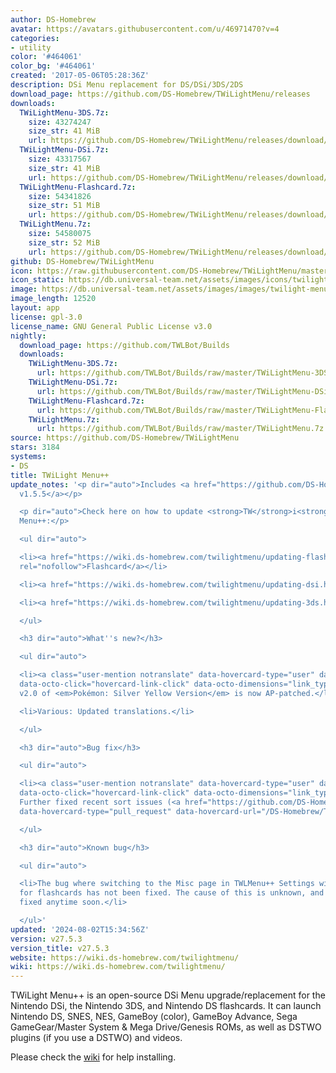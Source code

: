 ```yaml
---
author: DS-Homebrew
avatar: https://avatars.githubusercontent.com/u/46971470?v=4
categories:
- utility
color: '#464061'
color_bg: '#464061'
created: '2017-05-06T05:28:36Z'
description: DSi Menu replacement for DS/DSi/3DS/2DS
download_page: https://github.com/DS-Homebrew/TWiLightMenu/releases
downloads:
  TWiLightMenu-3DS.7z:
    size: 43274247
    size_str: 41 MiB
    url: https://github.com/DS-Homebrew/TWiLightMenu/releases/download/v27.5.3/TWiLightMenu-3DS.7z
  TWiLightMenu-DSi.7z:
    size: 43317567
    size_str: 41 MiB
    url: https://github.com/DS-Homebrew/TWiLightMenu/releases/download/v27.5.3/TWiLightMenu-DSi.7z
  TWiLightMenu-Flashcard.7z:
    size: 54341826
    size_str: 51 MiB
    url: https://github.com/DS-Homebrew/TWiLightMenu/releases/download/v27.5.3/TWiLightMenu-Flashcard.7z
  TWiLightMenu.7z:
    size: 54580075
    size_str: 52 MiB
    url: https://github.com/DS-Homebrew/TWiLightMenu/releases/download/v27.5.3/TWiLightMenu.7z
github: DS-Homebrew/TWiLightMenu
icon: https://raw.githubusercontent.com/DS-Homebrew/TWiLightMenu/master/booter/Twilight%2B%2B-animated%20icon-fix.gif
icon_static: https://db.universal-team.net/assets/images/icons/twilight-menu.png
image: https://db.universal-team.net/assets/images/images/twilight-menu.png
image_length: 12520
layout: app
license: gpl-3.0
license_name: GNU General Public License v3.0
nightly:
  download_page: https://github.com/TWLBot/Builds
  downloads:
    TWiLightMenu-3DS.7z:
      url: https://github.com/TWLBot/Builds/raw/master/TWiLightMenu-3DS.7z
    TWiLightMenu-DSi.7z:
      url: https://github.com/TWLBot/Builds/raw/master/TWiLightMenu-DSi.7z
    TWiLightMenu-Flashcard.7z:
      url: https://github.com/TWLBot/Builds/raw/master/TWiLightMenu-Flashcard.7z
    TWiLightMenu.7z:
      url: https://github.com/TWLBot/Builds/raw/master/TWiLightMenu.7z
source: https://github.com/DS-Homebrew/TWiLightMenu
stars: 3184
systems:
- DS
title: TWiLight Menu++
update_notes: '<p dir="auto">Includes <a href="https://github.com/DS-Homebrew/nds-bootstrap/releases/tag/v1.5.5">nds-bootstrap
  v1.5.5</a></p>

  <p dir="auto">Check here on how to update <strong>TW</strong>i<strong>L</strong>ight
  Menu++:</p>

  <ul dir="auto">

  <li><a href="https://wiki.ds-homebrew.com/twilightmenu/updating-flashcard.html"
  rel="nofollow">Flashcard</a></li>

  <li><a href="https://wiki.ds-homebrew.com/twilightmenu/updating-dsi.html" rel="nofollow">DSi</a></li>

  <li><a href="https://wiki.ds-homebrew.com/twilightmenu/updating-3ds.html" rel="nofollow">3DS</a></li>

  </ul>

  <h3 dir="auto">What''s new?</h3>

  <ul dir="auto">

  <li><a class="user-mention notranslate" data-hovercard-type="user" data-hovercard-url="/users/DeadSkullzJr/hovercard"
  data-octo-click="hovercard-link-click" data-octo-dimensions="link_type:self" href="https://github.com/DeadSkullzJr">@DeadSkullzJr</a>:
  v2.0 of <em>Pokémon: Silver Yellow Version</em> is now AP-patched.</li>

  <li>Various: Updated translations.</li>

  </ul>

  <h3 dir="auto">Bug fix</h3>

  <ul dir="auto">

  <li><a class="user-mention notranslate" data-hovercard-type="user" data-hovercard-url="/users/mentusfentus/hovercard"
  data-octo-click="hovercard-link-click" data-octo-dimensions="link_type:self" href="https://github.com/mentusfentus">@mentusfentus</a>:
  Further fixed recent sort issues (<a href="https://github.com/DS-Homebrew/TWiLightMenu/issues/2448"
  data-hovercard-type="pull_request" data-hovercard-url="/DS-Homebrew/TWiLightMenu/pull/2448/hovercard">#2448</a>)</li>

  </ul>

  <h3 dir="auto">Known bug</h3>

  <ul dir="auto">

  <li>The bug where switching to the Misc page in TWLMenu++ Settings with SCFG access
  for flashcards has not been fixed. The cause of this is unknown, and may not be
  fixed anytime soon.</li>

  </ul>'
updated: '2024-08-02T15:34:56Z'
version: v27.5.3
version_title: v27.5.3
website: https://wiki.ds-homebrew.com/twilightmenu/
wiki: https://wiki.ds-homebrew.com/twilightmenu/
---
```

TWiLight Menu++ is an open-source DSi Menu upgrade/replacement for the Nintendo DSi, the Nintendo 3DS, and Nintendo DS flashcards. It can launch Nintendo DS, SNES, NES, GameBoy (color), GameBoy Advance, Sega GameGear/Master System & Mega Drive/Genesis ROMs, as well as DSTWO plugins (if you use a DSTWO) and videos.

Please check the [wiki](https://wiki.ds-homebrew.com/twilightmenu/) for help installing.
